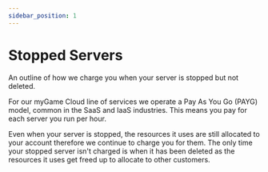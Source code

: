 ```yaml
---
sidebar_position: 1
---
```


# Stopped Servers

An outline of how we charge you when your server is stopped but not deleted.


For our myGame Cloud line of services we operate a Pay As You Go (PAYG) model, common in the SaaS and IaaS industries. This means you pay for each server you run per hour. 

Even when your server is stopped, the resources it uses are still allocated to your account therefore we continue to charge you for them. The only time your stopped server isn't charged is when it has been deleted as the resources it uses get freed up to allocate to other customers.